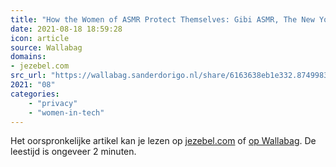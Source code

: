 ```yaml
---
title: "How the Women of ASMR Protect Themselves: Gibi ASMR, The New York Times"
date: 2021-08-18 18:59:28
icon: article
source: Wallabag
domains:
- jezebel.com
src_url: "https://wallabag.sanderdorigo.nl/share/6163638eb1e332.87499830"
2021: "08"
categories:
    - "privacy"
    - "women-in-tech"
---
```

Het oorspronkelijke artikel kan je lezen op [jezebel.com](https://jezebel.com/the-women-of-asmr-have-to-become-experts-in-cybersecuri-1833809238) of [op Wallabag](https://wallabag.sanderdorigo.nl/share/6163638eb1e332.87499830). De leestijd is ongeveer 2 minuten.